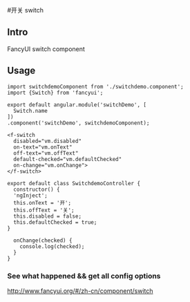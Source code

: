 #开关 switch

## Intro

FancyUI switch component

## Usage

```
import switchdemoComponent from './switchdemo.component';
import {Switch} from 'fancyui';

export default angular.module('switchDemo', [
  Switch.name
])
.component('switchDemo', switchdemoComponent);
```

```
<f-switch
  disabled="vm.disabled"
  on-text="vm.onText"
  off-text="vm.offText"
  default-checked="vm.defaultChecked"
  on-change="vm.onChange">
</f-switch>
```

```
export default class SwitchdemoController {
  constructor() {
  'ngInject';
  this.onText = '开';
  this.offText = '关';
  this.disabled = false;
  this.defaultChecked = true;
}

  onChange(checked) {
    console.log(checked);
  }
}
```

### See what happened && get all config options 

http://www.fancyui.org/#/zh-cn/component/switch
